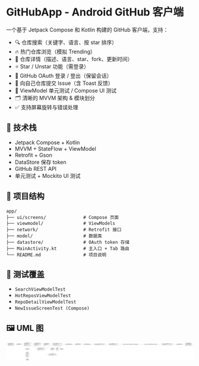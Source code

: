 # GitHubApp - Android GitHub 客户端

一个基于 Jetpack Compose 和 Kotlin 构建的 GitHub 客户端，支持：

- 🔍 仓库搜索（关键字、语言、按 star 排序）
- 🔥 热门仓库浏览（模拟 Trending）
- 📄 仓库详情（描述、语言、star、fork、更新时间）
- ⭐ Star / Unstar 功能（需登录）
- 🧑 GitHub OAuth 登录 / 登出（保留会话）
- 📝 向自己仓库提交 Issue（含 Toast 反馈）
- 🧪 ViewModel 单元测试 / Compose UI 测试
- 🗂️ 清晰的 MVVM 架构 & 模块划分
- ✅ 支持屏幕旋转与错误处理

## 🔧 技术栈

- Jetpack Compose + Kotlin
- MVVM + StateFlow + ViewModel
- Retrofit + Gson
- DataStore 保存 token
- GitHub REST API
- 单元测试 + Mockito UI 测试

## 📁 项目结构

```
app/
├── ui/screens/              # Compose 页面
├── viewmodel/               # ViewModels
├── network/                 # Retrofit 接口
├── model/                   # 数据类
├── datastore/               # OAuth token 存储
├── MainActivity.kt          # 主入口 + Tab 路由
└── README.md                # 项目说明
```

## 🧪 测试覆盖

- `SearchViewModelTest`
- `HotReposViewModelTest`
- `RepoDetailViewModelTest`
- `NewIssueScreenTest (Compose)`

## 🖼️ UML 图

<img src="docs/GitHubApp_UML_Latest.png" width="800"/>
